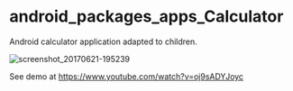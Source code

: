 # android_packages_apps_Calculator

Android calculator application adapted to children.

![screenshot_20170621-195239](https://user-images.githubusercontent.com/15718174/27396323-9fa72ec8-56aa-11e7-9f09-4fb6fff39164.png)

See demo at https://www.youtube.com/watch?v=oj9sADYJoyc
